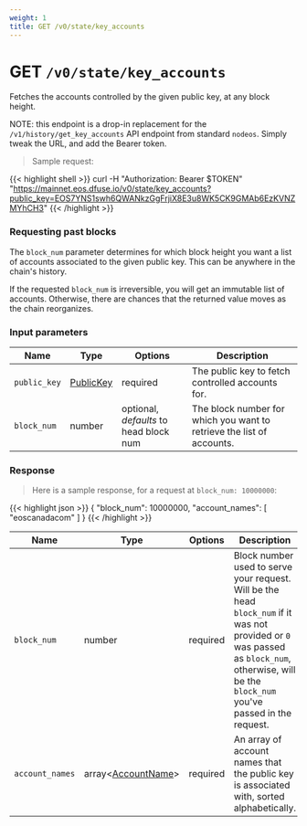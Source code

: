 ```yaml
---
weight: 1
title: GET /v0/state/key_accounts
---
```


# GET `/v0/state/key_accounts`

Fetches the accounts controlled by the given public key, at any block height.

NOTE: this endpoint is a drop-in replacement for the
`/v1/history/get_key_accounts` API endpoint from standard
`nodeos`. Simply tweak the URL, and add the Bearer token.

> Sample request:


{{< highlight shell >}}
curl -H "Authorization: Bearer $TOKEN" \
    "https://mainnet.eos.dfuse.io/v0/state/key_accounts?public_key=EOS7YNS1swh6QWANkzGgFrjiX8E3u8WK5CK9GMAb6EzKVNZMYhCH3"
{{< /highlight >}}


### Requesting past blocks

The `block_num` parameter determines for which block height you want a list of accounts associated to the given
public key. This can be anywhere in the chain's history.

If the requested `block_num` is irreversible, you will get an
immutable list of accounts. Otherwise, there are chances that the
returned value moves as the chain reorganizes.


### Input parameters

Name | Type | Options | Description
-----|------|---------|------------
`public_key` | [PublicKey](#type-PublicKey) | required | The public key to fetch controlled accounts for.
`block_num` | number | optional, _defaults_ to head block num | The block number for which you want to retrieve the list of accounts.

### Response

> Here is a sample response, for a request at `block_num: 10000000`:


{{< highlight json >}}
{
  "block_num": 10000000,
  "account_names": [
    "eoscanadacom"
  ]
}
{{< /highlight >}}


Name | Type | Options | Description
-----|------|---------|------------
`block_num` | number | required | Block number used to serve your request. Will be the head `block_num` if it was not provided or `0` was passed as `block_num`, otherwise, will be the `block_num` you've passed in the request.
`account_names` | array&lt;[AccountName](#type-AccountName)&gt; | required | An array of account names that the public key is associated with, sorted alphabetically.
